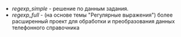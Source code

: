- *regexp_simple* - решение по данным задания.
- *regexp_full* - (на основе темы "Регулярные выражения") более расширенный проект для обработки и преобразования данных телефонного справочника
